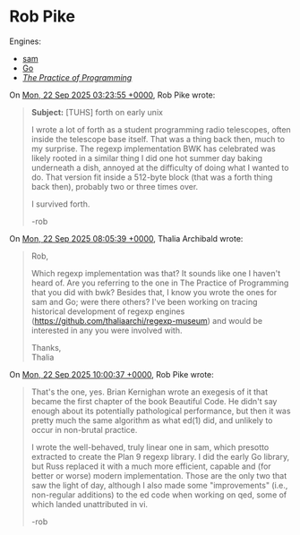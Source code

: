 # Rob Pike

Engines:
- [sam](../editors/sam.md)
- [Go](../langs/go.md)
- [*The Practice of Programming*](../edu/tpop.md)

On [Mon, 22 Sep 2025 03:23:55 +0000](https://www.tuhs.org/pipermail/tuhs/2025-September/032533.html),
Rob Pike wrote:

> **Subject:** [TUHS] forth on early unix
>
> I wrote a lot of forth as a student programming radio telescopes, often
> inside the telescope base itself. That was a thing back then, much to my
> surprise. The regexp implementation BWK has celebrated was likely rooted in
> a similar thing I did one hot summer day baking underneath a dish, annoyed
> at the difficulty of doing what I wanted to do. That version fit inside a
> 512-byte block (that was a forth thing back then), probably two or three
> times over.
>
> I survived forth.
>
> -rob

<a name="thalia-tuhs">On [Mon, 22 Sep 2025 08:05:39 +0000](https://www.tuhs.org/pipermail/tuhs/2025-September/032540.html),
Thalia Archibald wrote</a>:

> Rob,
>
> Which regexp implementation was that? It sounds like one I haven't heard of. Are
> you referring to the one in The Practice of Programming that you did with bwk?
> Besides that, I know you wrote the ones for sam and Go; were there others? I've
> been working on tracing historical development of regexp engines
> (https://github.com/thaliaarchi/regexp-museum) and would be interested in any
> you were involved with.
>
> Thanks, \
> Thalia

On [Mon, 22 Sep 2025 10:00:37 +0000](https://www.tuhs.org/pipermail/tuhs/2025-September/032541.html),
Rob Pike wrote:

> That's the one, yes. Brian Kernighan wrote an exegesis of it that became
> the first chapter of the book Beautiful Code. He didn't say enough about
> its potentially pathological performance, but then it was pretty much the
> same algorithm as what ed(1) did, and unlikely to occur in non-brutal
> practice.
>
> I wrote the well-behaved, truly linear one in sam, which presotto extracted
> to create the Plan 9 regexp library. I did the early Go library, but Russ
> replaced it with a much more efficient, capable and (for better or worse)
> modern implementation. Those are the only two that saw the light of day,
> although I also made some "improvements" (i.e., non-regular additions) to
> the ed code when working on qed, some of which landed unattributed in vi.
>
> -rob

